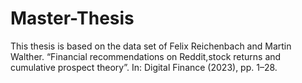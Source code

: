 # Master-Thesis
This thesis is based on the data set of Felix Reichenbach and Martin Walther. “Financial recommendations on Reddit,stock returns and cumulative prospect theory”. In: Digital Finance (2023), pp. 1–28.

